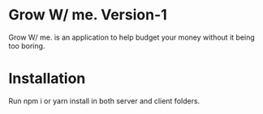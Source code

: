 # Grow W/ me. Version-1

Grow W/ me. is an application to help budget your money without it being too boring. 

# Installation 

Run npm i or yarn install in both server and client folders. 
